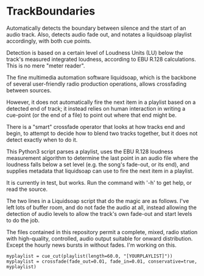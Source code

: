 # TrackBoundaries
Automatically detects the boundary between silence and the start of an audio track. Also, detects audio fade out, and notates a liquidsoap playlist accordingly, with both cue points.

Detection is based on a certain level of Loudness Units (LU) below the track's measured integrated loudness, according to EBU R.128 calculations. This is no mere "meter reader".

The fine multimedia automation software liquidsoap, which is the backbone of several user-friendly radio production operations, allows crossfading between sources.

However, it does not automatically fire the next item in a playlist based on a detected end of track; it instead relies on human interaction in writing a cue-point (or the end of a file) to point out where that end might be. 

There is a "smart" crossfade operator that looks at how tracks end and begin, to attempt to decide how to blend two tracks together, but it does not detect exactly when to do it.

This Python3 script parses a playlist, uses the EBU R.128 loudness measurement algorithm to determine the last point in an audio file where the loudness falls below a set level (e.g. the song's fade-out, or its end), and supplies metadata that liquidsoap can use to fire the next item in a playlist.

It is currently in test, but works. Run the command with '-h' to get help, or read the source.

The two lines in a Liquidsoap script that do the magic are as follows. I've left lots of buffer room, and do not fade the audio at all, instead allowing the detection of audio levels to allow the track's own fade-out and start levels to do the job.

The files contained in this repository permit a complete, mixed, radio station with high-quality, controlled, audio output suitable for onward distribution. Except the hourly news bursts in without fades. I'm working on this.

```
myplaylist = cue_cut(playlist(length=60.0, "[YOURPLAYLIST]"))
myplaylist = crossfade(fade_out=0.01, fade_in=0.01, conservative=true,  myplaylist)
```
